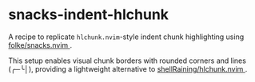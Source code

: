 # snacks-indent-hlchunk

A recipe to replicate `hlchunk.nvim`-style indent chunk highlighting using [ folke/snacks.nvim ](https://github.com/folke/snacks.nvim).

This setup enables visual chunk borders with rounded corners and lines (╭─╰│), providing a lightweight alternative to [ shellRaining/hlchunk.nvim ](https://github.com/shellRaining/hlchunk.nvim).
